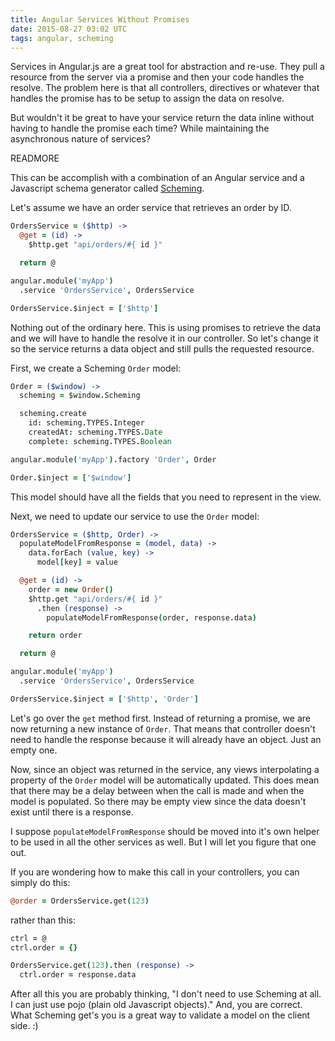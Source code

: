 ```yaml
---
title: Angular Services Without Promises
date: 2015-08-27 03:02 UTC
tags: angular, scheming
---
```


Services in Angular.js are a great tool for abstraction and re-use. They pull a resource
from the server via a promise and then your code handles the resolve. The problem here
is that all controllers, directives or whatever that handles the promise has to be setup
to assign the data on resolve.

But wouldn't it be great to have your service return the data inline without having
to handle the promise each time? While maintaining the asynchronous nature of services?

READMORE

This can be accomplish with a combination of an Angular service and a Javascript schema generator
called [Scheming](https://github.com/autoric/scheming).

Let's assume we have an order service that retrieves an order by ID.

```coffee
OrdersService = ($http) ->
  @get = (id) ->
    $http.get "api/orders/#{ id }"

  return @

angular.module('myApp')
  .service 'OrdersService', OrdersService

OrdersService.$inject = ['$http']
```

Nothing out of the ordinary here. This is using promises to retrieve the data and we will
have to handle the resolve it in our controller. So let's change it so the service
returns a data object and still pulls the requested resource.

First, we create a Scheming `Order` model:

```coffee
Order = ($window) ->
  scheming = $window.Scheming

  scheming.create
    id: scheming.TYPES.Integer
    createdAt: scheming.TYPES.Date
    complete: scheming.TYPES.Boolean

angular.module('myApp').factory 'Order', Order

Order.$inject = ['$window']
```

This model should have all the fields that you need to represent in the view.

Next, we need to update our service to use the `Order` model:

```coffee
OrdersService = ($http, Order) ->
  populateModelFromResponse = (model, data) ->
    data.forEach (value, key) ->
      model[key] = value

  @get = (id) ->
    order = new Order()
    $http.get "api/orders/#{ id }"
      .then (response) ->
        populateModelFromResponse(order, response.data)

    return order

  return @

angular.module('myApp')
  .service 'OrdersService', OrdersService

OrdersService.$inject = ['$http', 'Order']
```

Let's go over the `get` method first. Instead of returning a promise, we are now
returning a new instance of `Order`. That means that controller doesn't need to
handle the response because it will already have an object. Just an empty one.

Now, since an object was returned in the service, any views interpolating a
property of the `Order` model will be automatically updated. This does mean that
there may be a delay between when the call is made and when the model is populated.
So there may be empty view since the data doesn't exist until there is a response.

I suppose `populateModelFromResponse` should be moved into it's own helper to be used
in all the other services as well. But I will let you figure that one out.

If you are wondering how to make this call in your controllers, you can simply do
this:

```coffee
@order = OrdersService.get(123)
```

rather than this:

```coffee
ctrl = @
ctrl.order = {}

OrdersService.get(123).then (response) ->
  ctrl.order = response.data
```

After all this you are probably thinking, "I don't need to use Scheming at all. I
can just use pojo (plain old Javascript objects)." And, you are correct. What Scheming
get's you is a great way to validate a model on the client side. :)
